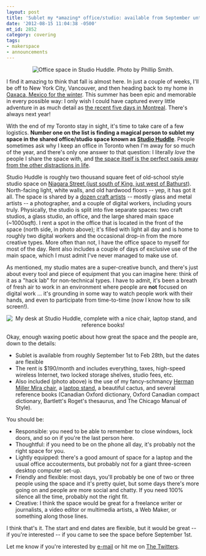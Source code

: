 ```yaml
---
layout: post
title: 'Sublet my *amazing* office/studio: available from September until next spring.'
date: '2012-08-15 11:04:38 -0500'
mt_id: 2852
category: covering
tags:
- makerspace
- announcements
---
```

<div align="center"><img src="https://lh4.googleusercontent.com/-3Fmr-1s7zQ0/UCu4LQqrAiI/AAAAAAAABPs/otAA3Qo9F1g/s640/IMG_1057.jpg" alt="Office space in Studio Huddle. Photo by Phillip Smith." /></div>

I find it amazing to think that fall is almost here. In just a couple of weeks, I'll be off to New York City, Vancouver, and then heading back to my home in [Oaxaca, Mexico for the winter](/tags/mexico/). This summer has been epic and memorable in every possible way: I only wish I could have captured every little adventure in as much detail as [the recent five days in Montreal](http://www.phillipadsmith.com/2012/08/the-perfect-five-days-in-montreal-as-curated-by-my-tribe.html). There's always next year!

With the end of my Toronto stay in sight, it's time to take care of a few logistics. **Number one on the list is finding a magical person to sublet my space in the shared office/studio space known as [Studio Huddle](http://www.studiohuddle.com/)**. People sometimes ask why I keep an office in Toronto when I'm away for so much of the year, and there's only one answer to that question: I literally *love* the people I share the space with, and [the space itself is the perfect oasis away from the other distractions in life](http://www.studiohuddle.com/space/).

Studio Huddle is roughly two thousand square feet of old-school style studio space on [Niagara Street (just south of King, just west of Bathurst)](http://goo.gl/maps/6pPW5). North-facing light, white walls, and old hardwood floors -- yep, it has got it all. The space is shared by a [dozen craft artists](http://www.studiohuddle.com/artists/) -- mostly glass and metal artists -- a photographer, and a couple of digital workers, including yours truly. Physically, the studio is split into five separate spaces: two craft studios, a glass studio, an office, and the large shared main space (~1000sqft). I rent a spot in the office that is located in the front of the space (north side, in photo above); it's filled with light all day and is home to roughly two digital workers and the occasional drop-in from the more creative types. More often than not, I have the office space to myself for most of the day. Rent also includes a couple of days of exclusive use of the main space, which I must admit I've never managed to make use of.

As mentioned, my studio mates are a super-creative bunch, and there's just about every tool and piece of equipment that you can imagine here: think of it as a "hack lab" for non-technical types. I have to admit, it's been a breath of fresh air to work in an environment where people are **not** focused on digital work ... it's grounding in some way to watch people work with their hands, and even to participate from time-to-time (now I know how to silk screen!).

<div align="center"><img src="https://lh4.googleusercontent.com/-SRxAjj2bSkc/UCu4Nk4Cd3I/AAAAAAAABP0/RZFsRKH2D4w/s640/IMG_1058.jpg" alt="My desk at Studio Huddle, complete with a nice chair, laptop stand, and reference books!" /></div>

Okay, enough waxing poetic about how great the space and the people are, down to the details:

* Sublet is available from roughly September 1st to Feb 28th, but the dates are flexible
* The rent is $190/month and includes everything, taxes, high-speed wireless Internet, two locked storage shelves, studio fees, etc.
* Also included (photo above) is the use of my fancy-schmancy [Herman Miller Mira chair](http://www.hermanmiller.com/products/seating/work-chairs/mirra-chairs.html), a [laptop stand](http://www.raindesigninc.com/mstand.html), a beautiful cactus, and several reference books (Canadian Oxford dictionary, Oxford Canadian compact dictionary, Bartlett's Roget's thesaurus, and The Chicago Manual of Style).

You should be:

* Responsible: you need to be able to remember to close windows, lock doors, and so on if you're the last person here.
* Thoughtful: if you need to be on the phone all day, it's probably not the right space for you.
* Lightly equipped: there's a good amount of space for a laptop and the usual office accouterments, but probably not for a giant three-screen desktop computer set-up.
* Friendly and flexible: most days, you'll probably be one of two or three people using the space and it's pretty quiet, but some days there's more going on and people are more social and chatty. If you need 100% silence all the time, probably not the right fit.
* Creative: I think the space would be great for a freelance writer or journalists, a video editor or multimedia artists, a Web Maker, or something along those lines.

I think that's it. The start and end dates are flexible, but it would be great -- if you're interested -- if you came to see the space before September 1st.

Let me know if you're interested by [e-mail](/#contact) or hit me on [The Twitters](http://twitter.com/phillipadsmith).
